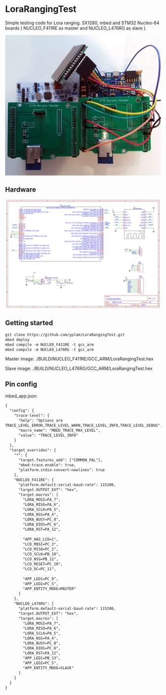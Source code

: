 # LoraRangingTest
Simple testing code for Lora ranging. SX1280, mbed and STM32 Nucleo-64 boards ( NUCLEO_F411RE as master and NUCLEO_L476RG as slave ).

![LoraRangingTest](https://raw.githubusercontent.com/yplam/LoraRangingTest/master/files/LoraRangingTest.jpg "LoraRangingTest")

## Hardware

![Schematic](https://raw.githubusercontent.com/yplam/LoraRangingTest/master/files/Schematic.png "Schematic")


## Getting started

```
git clone https://github.com/yplam/LoraRangingTest.git
mbed deploy
mbed compile -m NUCLEO_F411RE -t gcc_arm
mbed compile -m NUCLEO_L476RG -t gcc_arm
```

Master image: ./BUILD/NUCLEO_F411RE/GCC_ARM/LoraRangingTest.hex

Slave image: ./BUILD/NUCLEO_L476RG/GCC_ARM/LoraRangingTest.hex

## Pin config

mbed_app.json:

```
{
  "config": {
    "trace-level": {
      "help": "Options are TRACE_LEVEL_ERROR,TRACE_LEVEL_WARN,TRACE_LEVEL_INFO,TRACE_LEVEL_DEBUG",
      "macro_name": "MBED_TRACE_MAX_LEVEL",
      "value": "TRACE_LEVEL_INFO"
    }
  },
  "target_overrides": {
    "*": {
      "target.features_add": ["COMMON_PAL"],
      "mbed-trace.enable": true,
      "platform.stdio-convert-newlines": true
    },
    "NUCLEO_F411RE": {
      "platform.default-serial-baud-rate": 115200,
      "target.OUTPUT_EXT": "hex",
      "target.macros": [
        "LORA_MOSI=PA_7",
        "LORA_MISO=PA_6",
        "LORA_SCLK=PA_5",
        "LORA_NSS=PA_4",
        "LORA_BUSY=PC_8",
        "LORA_DIO1=PC_6",
        "LORA_RST=PA_12",

        "APP_HAS_LCD=1",
        "LCD_MOSI=PC_3",
        "LCD_MISO=PC_2",
        "LCD_SCLK=PB_10",
        "LCD_NSS=PB_12",
        "LCD_RESET=PC_10",
        "LCD_DC=PC_11",

        "APP_LED1=PC_9",
        "APP_LED2=PC_5",
        "APP_ENTITY_MODE=MASTER"
      ]
    },
    "NUCLEO_L476RG": {
      "platform.default-serial-baud-rate": 115200,
      "target.OUTPUT_EXT": "hex",
      "target.macros": [
        "LORA_MOSI=PA_7",
        "LORA_MISO=PA_6",
        "LORA_SCLK=PA_5",
        "LORA_NSS=PA_4",
        "LORA_BUSY=PC_8",
        "LORA_DIO1=PC_6",
        "LORA_RST=PA_12",
        "APP_LED1=PB_13",
        "APP_LED2=PC_5",
        "APP_ENTITY_MODE=SLAVE"
      ]
    }
  }
}

```



